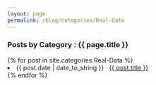 ```yaml
---
layout: page
permalink: /blog/categories/Real-Data
---
```

 
<h3> Posts by Category : {{ page.title }} </h3>

<div class="card">
{% for post in site.categories.Real-Data %}
 <li class="category-posts"><span>{{ post.date | date_to_string }}</span> &nbsp; <a href="{{ post.url }}">{{ post.title }}</a></li>
{% endfor %}
</div>
